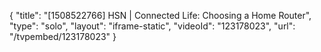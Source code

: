 {
    "title": "[1508522766] HSN | Connected Life: Choosing a Home Router",
    "type": "solo",
    "layout": "iframe-static",
    "videoId": "123178023",
    "url": "\/tvpembed\/123178023"
}
